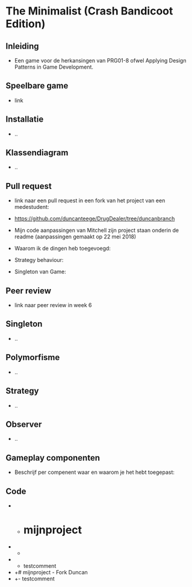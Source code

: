# The Minimalist (Crash Bandicoot Edition)

## Inleiding
- Een game voor de herkansingen van PRG01-8 ofwel Applying Design Patterns in Game Development. 

## Speelbare game
- link

## Installatie
- ..

## Klassendiagram
- ..

## Pull request
- link naar een pull request in een fork van het project van een medestudent: 
- https://github.com/duncanteege/DrugDealer/tree/duncanbranch
- Mijn code aanpassingen van Mitchell zijn project staan onderin de readme (aanpassingen gemaakt op 22 mei 2018)

- Waarom ik de dingen heb toegevoegd:
- Strategy behaviour:
- Singleton van Game:

## Peer review
- link naar peer review in week 6

## Singleton
- ..

## Polymorfisme
- ..

## Strategy
- ..

## Observer
- ..

## Gameplay componenten
- Beschrijf per compenent waar en waarom je het hebt toegepast:




## Code
- - # mijnproject
- -
- - testcomment
- +# mijnproject - Fork Duncan
- +- testcomment